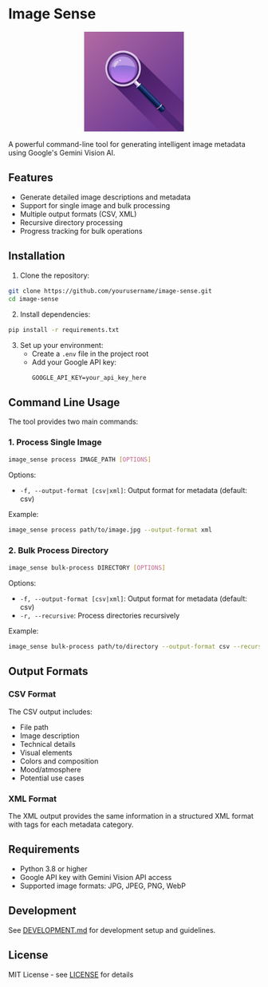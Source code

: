 # Image Sense

<p align="center">
  <img src="icon/Image Sense Icon.png" alt="Image Sense Logo" width="200"/>
</p>

A powerful command-line tool for generating intelligent image metadata using Google's Gemini Vision AI.

## Features

- Generate detailed image descriptions and metadata
- Support for single image and bulk processing
- Multiple output formats (CSV, XML)
- Recursive directory processing
- Progress tracking for bulk operations

## Installation

1. Clone the repository:
```bash
git clone https://github.com/yourusername/image-sense.git
cd image-sense
```

2. Install dependencies:
```bash
pip install -r requirements.txt
```

3. Set up your environment:
   - Create a `.env` file in the project root
   - Add your Google API key:
     ```
     GOOGLE_API_KEY=your_api_key_here
     ```

## Command Line Usage

The tool provides two main commands:

### 1. Process Single Image

```bash
image_sense process IMAGE_PATH [OPTIONS]
```

Options:
- `-f, --output-format [csv|xml]`: Output format for metadata (default: csv)

Example:
```bash
image_sense process path/to/image.jpg --output-format xml
```

### 2. Bulk Process Directory

```bash
image_sense bulk-process DIRECTORY [OPTIONS]
```

Options:
- `-f, --output-format [csv|xml]`: Output format for metadata (default: csv)
- `-r, --recursive`: Process directories recursively

Example:
```bash
image_sense bulk-process path/to/directory --output-format csv --recursive
```

## Output Formats

### CSV Format
The CSV output includes:
- File path
- Image description
- Technical details
- Visual elements
- Colors and composition
- Mood/atmosphere
- Potential use cases

### XML Format
The XML output provides the same information in a structured XML format with tags for each metadata category.

## Requirements

- Python 3.8 or higher
- Google API key with Gemini Vision API access
- Supported image formats: JPG, JPEG, PNG, WebP

## Development

See [DEVELOPMENT.md](docs/DEVELOPMENT.md) for development setup and guidelines.

## License

MIT License - see [LICENSE](LICENSE) for details 